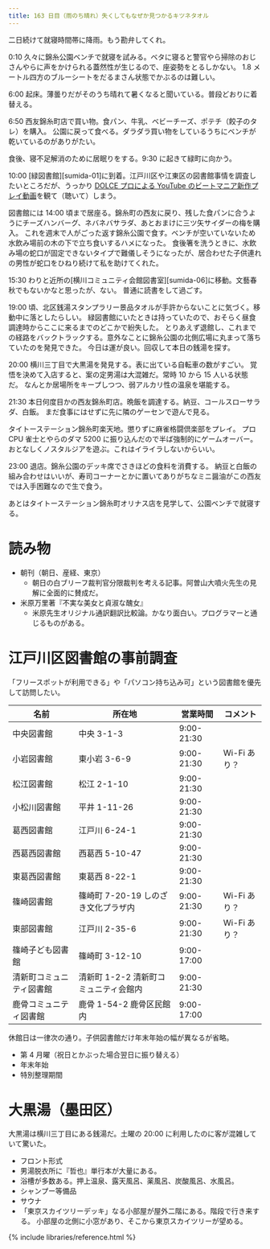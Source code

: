 ```yaml
---
title: 163 日目（雨のち晴れ）失くしてもなぜか見つかるキツネタオル
---
```


二日続けて就寝時間帯に降雨。もう勘弁してくれ。

0:10 久々に錦糸公園ベンチで就寝を試みる。ベタに寝ると警官やら掃除のおじさんやらに声をかけられる蓋然性が生じるので、座姿勢をとるしかない。
1.8 メートル四方のブルーシートをだるまさん状態でかぶるのは難しい。

6:00 起床。薄曇りだがそのうち晴れて暑くなると聞いている。普段どおりに着替える。

6:50 西友錦糸町店で買い物。食パン、牛乳、ベビーチーズ、ポテチ（餃子のタレ）を購入。
公園に戻って食べる。ダラダラ買い物をしているうちにベンチが乾いているのがありがたい。

食後、寝不足解消のために居眠りをする。9:30 に起きて緑町に向かう。

10:00 [緑図書館][sumida-01]に到着。江戸川区や江東区の図書館事情を調査したいところだが、うっかり
[DOLCE プロによる YouTube のビートマニア新作プレイ動画](https://www.youtube.com/watch?v=iMUk_gKX98A)を観て（聴いて）しまう。

図書館には 14:00 頃まで居座る。錦糸町の西友に戻り、残した食パンに合うようにチーズハンバーグ、ネバネバサラダ、あとおまけに三ツ矢サイダーの梅を購入。
これを週末で人がごった返す錦糸公園で食す。ベンチが空いていないため水飲み場前の木の下で立ち食いするハメになった。
食後箸を洗うときに、水飲み場の蛇口が固定できないタイプで難儀しそうになったが、居合わせた子供連れの男性が蛇口をひねり続けて私を助けてくれた。

15:30 わりと近所の[横川コミュニティ会館図書室][sumida-06]に移動。文藝春秋でもないかなと思ったが、ない。
普通に読書をして過ごす。

19:00 頃、北区銭湯スタンプラリー景品タオルが手許からないことに気づく。移動中に落としたらしい。
緑図書館にいたときは持っていたので、おそらく昼食調達時からここに来るまでのどこかで紛失した。
とりあえず退館し、これまでの経路をバックトラックする。意外なことに錦糸公園の北側広場に丸まって落ちていたのを発見できた。
今日は運が良い。回収して本日の銭湯を探す。

20:00 横川三丁目で大黒湯を発見する。表に出ている自転車の数がすごい。
覚悟を決めて入店すると、案の定男湯は大混雑だ。常時 10 から 15 人いる状態だ。
なんとか居場所をキープしつつ、弱アルカリ性の温泉を堪能する。

21:30 本日何度目かの西友錦糸町店。晩飯を調達する。納豆、コールスローサラダ、白飯。
まだ食事にはせずに先に隣のゲーセンで遊んで見る。

タイトーステーション錦糸町楽天地。懲りずに麻雀格闘倶楽部をプレイ。
プロ CPU 雀士とやらのダマ 5200 に振り込んだので半ば強制的にゲームオーバー。
おとなしくノスタルジアを遊ぶ。これはイライラしないからいい。

23:00 退店。錦糸公園のデッキ席でさきほどの食料を消費する。
納豆と白飯の組み合わせはいいが、寿司コーナーとかに置いてありがちなミニ醤油がこの西友では入手困難なので生で食う。

あとはタイトーステーション錦糸町オリナス店を見学して、公園ベンチで就寝する。

# 読み物

* 朝刊（朝日、産経、東京）
  * 朝日の白ブリーフ裁判官分限裁判を考える記事。阿曽山大噴火先生の見解に全面的に賛成だ。
* 米原万里著『不実な美女と貞淑な醜女』
  * 米原先生オリジナル通訳翻訳比較論。かなり面白い。プログラマーと通じるものがある。

# 江戸川区図書館の事前調査

「フリースポットが利用できる」や「パソコン持ち込み可」という図書館を優先して訪問したい。

| 名前                     | 所在地                                | 営業時間   | コメント     |
| ------------------------ | ------------------------------------- | ---------- | ------------ |
| 中央図書館               | 中央 3-1-3                            | 9:00-21:30 |              |
| 小岩図書館               | 東小岩 3-6-9                          | 9:00-21:30 | Wi-Fi あり？ |
| 松江図書館               | 松江 2-1-10                           | 9:00-21:30 |              |
| 小松川図書館             | 平井 1-11-26                          | 9:00-21:30 |              |
| 葛西図書館               | 江戸川 6-24-1                         | 9:00-21:30 |              |
| 西葛西図書館             | 西葛西 5-10-47                        | 9:00-21:30 |              |
| 東葛西図書館             | 東葛西 8-22-1                         | 9:00-21:30 |              |
| 篠崎図書館               | 篠崎町 7-20-19 しのざき文化プラザ内   | 9:00-21:30 | Wi-Fi あり？ |
| 東部図書館               | 江戸川 2-35-6                         | 9:00-21:30 | Wi-Fi あり？ |
| 篠崎子ども図書館         | 篠崎町 3-12-10                        | 9:00-17:00 |              |
| 清新町コミュニティ図書館 | 清新町 1-2-2 清新町コミュニティ会館内 | 9:00-21:30 |              |
| 鹿骨コミュニティ図書館   | 鹿骨 1-54-2 鹿骨区民館内              | 9:00-17:00 |              |

休館日は一律次の通り。子供図書館だけ年末年始の幅が異なるが省略。
* 第 4 月曜（祝日とかぶった場合翌日に振り替える）
* 年末年始
* 特別整理期間

# 大黒湯（墨田区）

大黒湯は横川三丁目にある銭湯だ。土曜の 20:00 に利用したのに客が混雑していて驚いた。

* フロント形式
* 男湯脱衣所に『哲也』単行本が大量にある。
* 浴槽が多数ある。押上温泉、露天風呂、薬風呂、炭酸風呂、水風呂。
* シャンプー等備品
* サウナ
* 「東京スカイツリーデッキ」なる小部屋が屋外二階にある。階段で行き来する。
  小部屋の北側に小窓があり、そこから東京スカイツリーが望める。

{% include libraries/reference.html %}
